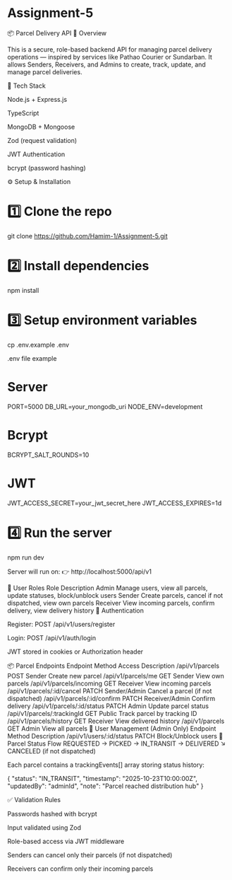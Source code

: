 ﻿# Assignment-5
📦 Parcel Delivery API
🎯 Overview

This is a secure, role-based backend API for managing parcel delivery operations — inspired by services like Pathao Courier or Sundarban.
It allows Senders, Receivers, and Admins to create, track, update, and manage parcel deliveries.

🚀 Tech Stack

Node.js + Express.js

TypeScript

MongoDB + Mongoose

Zod (request validation)

JWT Authentication

bcrypt (password hashing)

⚙️ Setup & Installation
# 1️⃣ Clone the repo
git clone https://github.com/Hamim-1/Assignment-5.git

# 2️⃣ Install dependencies
npm install

# 3️⃣ Setup environment variables
cp .env.example .env

.env file example

# Server
PORT=5000
DB_URL=your_mongodb_uri
NODE_ENV=development

# Bcrypt
BCRYPT_SALT_ROUNDS=10

# JWT
JWT_ACCESS_SECRET=your_jwt_secret_here
JWT_ACCESS_EXPIRES=1d

# 4️⃣ Run the server
npm run dev


Server will run on:
👉 http://localhost:5000/api/v1

👥 User Roles
Role	Description
Admin	Manage users, view all parcels, update statuses, block/unblock users
Sender	Create parcels, cancel if not dispatched, view own parcels
Receiver	View incoming parcels, confirm delivery, view delivery history
🔐 Authentication

Register: POST /api/v1/users/register

Login: POST /api/v1/auth/login

JWT stored in cookies or Authorization header

📦 Parcel Endpoints
Endpoint	Method	Access	Description
/api/v1/parcels	POST	Sender	Create new parcel
/api/v1/parcels/me	GET	Sender	View own parcels
/api/v1/parcels/incoming	GET	Receiver	View incoming parcels
/api/v1/parcels/:id/cancel	PATCH	Sender/Admin	Cancel a parcel (if not dispatched)
/api/v1/parcels/:id/confirm	PATCH	Receiver/Admin	Confirm delivery
/api/v1/parcels/:id/status	PATCH	Admin	Update parcel status
/api/v1/parcels/:trackingId	GET	Public	Track parcel by tracking ID
/api/v1/parcels/history	GET	Receiver	View delivered history
/api/v1/parcels	GET	Admin	View all parcels
👮 User Management (Admin Only)
Endpoint	Method	Description
/api/v1/users/:id/status	PATCH	Block/Unblock users
📜 Parcel Status Flow
REQUESTED → PICKED → IN_TRANSIT → DELIVERED
              ↘
             CANCELED (if not dispatched)


Each parcel contains a trackingEvents[] array storing status history:

{
  "status": "IN_TRANSIT",
  "timestamp": "2025-10-23T10:00:00Z",
  "updatedBy": "adminId",
  "note": "Parcel reached distribution hub"
}

✅ Validation Rules

Passwords hashed with bcrypt

Input validated using Zod

Role-based access via JWT middleware

Senders can cancel only their parcels (if not dispatched)

Receivers can confirm only their incoming parcels
